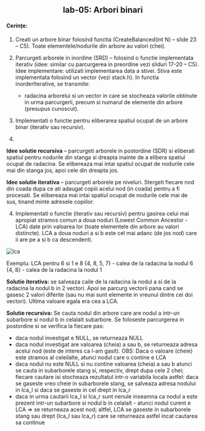 <h2 align="center">
 lab-05: Arbori binari
</h2>

<h4>Cerințe:</h4>

1. Creati un arbore binar folosind functia (CreateBalanced(int N) – slide 23 – C5). Toate elementele/nodurile din arbore au valori (chei).

2. Parcurgeti arborele in inordine (SRD) – folosind o functie implementata iterativ (idee: similar cu parcurgerea in preordine vezi sliduri 17-20 – C5).
Idee implementare: utilizati implementarea data a stivei.
Stiva este implementata folosind un vector (vezi stack.h). In functia inorderIterative, se transmite:
    * radacina arborelui si un vector in care se stocheaza valorile obtinute in urma parcurgerii, precum si numarul de elemente din arbore (presupus cunoscut).

3. Implementati o functie pentru eliberarea spatiul ocupat de un arbore binar (iterativ sau recursiv).
4. 
**Idee solutie recursiva** – parcurgeti arborele in postordine (SDR) si eliberati spatiul pentru nodurile din stanga si dreapta inainte de a elibera spatiul ocupat de radacina. Se elibereaza mai intai spatiul ocupat de nodurile cele mai din stanga jos, apoi cele din dreapta jos.

**Idee solutie iterativa** – parcurgeti arborele pe niveluri. Stergeti fiecare nod din coada dupa ce ati adaugat copiii acelui nod (in coada) pentru a fi procesati. Se elibereaza mai intai spatiul  ocupat de nodurile cele mai de sus, tinand minte adresele copiilor.

4. Implementati o functie (iterativ sau recursiv) pentru gasirea celui mai apropiat stramos comun  a doua noduri (Lowest Common Ancestor - LCA) date prin valoarea lor (toate elementele din arbore au valori distincte).
LCA a doua noduri a si b este cel mai adanc (de jos nod) care ii are pe a si b ca descendenti.

![lca](https://user-images.githubusercontent.com/49961252/112722850-64e85e00-8f14-11eb-871f-80dcce5dfe74.png)

Exemplu: LCA pentru 6 si 1 e 8
{4, 8, 5, 7} - calea de la radacina la nodul 6
{4, 8}  - calea de la radacina la nodul 1

**Solutie iterativa:** se salveaza caile de la radacina la nodul a si de la radacina la nodul b in 2 vectori. 
Apoi se parcurg vectorii pana cand se gasesc 2 valori diferite (sau nu mai sunt elemente in vreunul dintre cei doi vectori). Ultima valoare egala era cea a LCA. 

**Solutie recursiva:** Se cauta nodul din arbore care are nodul a intr-un subarbore si nodul b in celalalt subarbore.
Se foloseste parcurgerea in postordine si se verifica la fiecare pas:
- daca nodul investigat e NULL, se returneaza NULL 
- daca nodul investigat are valoarea (cheia) a sau b, se returneaza adresa acelui nod (este de interes ca l-am gasit). OBS: Daca o valoare (cheie) este stramos al celeilalte, atunci nodul care o contine e LCA
- daca nodul nu este NULL si nu contine valoarea (cheia) a sau b atunci se cauta in subarborele stang si, respectiv, drept dupa cele 2 chei; fiecare cautare isi stocheaza rezultatul intr-o variabila locala astfel: daca se gaseste vreo cheie in subarborele stang, se salveaza adresa nodului in lca_l si daca se gaseste in cel drept in lca_r
- daca in urma cautarii lca_l si lca_r sunt nenule inseamna ca nodul a este prezent intr-un subarbore si nodul b in celalalt - atunci nodul curent e LCA => se returneaza acest nod; altfel, LCA se gaseste in subarborele stang sau drept (lca_l sau lca_r) care se returneaza astfel incat cautarea sa continue






